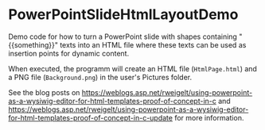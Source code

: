 ﻿# PowerPointSlideHtmlLayoutDemo
Demo code for how to turn a PowerPoint slide with shapes containing "{{something}}" texts into an HTML file where these texts can be used as insertion points for dynamic content.

When executed, the programm will create an HTML file (`HtmlPage.html`) and a PNG file (`Background.png`) in the user's Pictures folder.

See the blog posts on https://weblogs.asp.net/rweigelt/using-powerpoint-as-a-wysiwig-editor-for-html-templates-proof-of-concept-in-c and https://weblogs.asp.net/rweigelt/using-powerpoint-as-a-wysiwig-editor-for-html-templates-proof-of-concept-in-c-update
 for more information.
